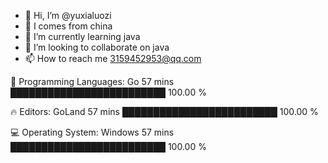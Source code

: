 - 👋 Hi, I’m @yuxialuozi
- 👀 I comes from china
- 🌱 I’m currently learning java
- 💞️ I’m looking to collaborate on java
- 📫 How to reach me 3159452953@qq.com

💬 Programming Languages: 
Go                       57 mins             █████████████████████████   100.00 % 

🔥 Editors: 
GoLand                   57 mins             █████████████████████████   100.00 % 

💻 Operating System: 
Windows                  57 mins             █████████████████████████   100.00 % 

<!---
yuxialuozi/yuxialuozi is a ✨ special ✨ repository because its `README.md` (this file) appears on your GitHub profile.
You can click the Preview link to take a look at your changes.
--->
